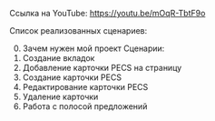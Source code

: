 Ссылка на YouTube: https://youtu.be/mOqR-TbtF9o

Список реализованных сценариев:

0. Зачем нужен мой проект
Сценарии: 
1. Создание вкладок
2. Добавление карточки PECS на страницу
3. Создание карточки PECS
4. Редактирование карточки PECS
5. Удаление карточки 
6. Работа с полосой предложений

